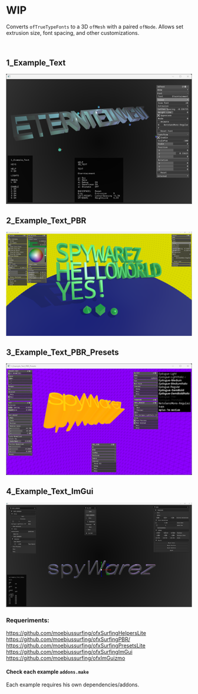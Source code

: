 #  WIP


Converts `ofTrueTypeFonts` to a 3D `ofMesh` with a paired `ofNode`.
Allows set extrusion size, font spacing, and other customizations.

</br>

## 1_Example_Text
![](1_Example_Text/Capture.PNG)

## 2_Example_Text_PBR
![](2_Example_Text_PBR/Capture.PNG)

## 3_Example_Text_PBR_Presets
![](3_Example_Text_PBR_Presets/Capture.PNG)

## 4_Example_Text_ImGui
![](4_Example_Text_ImGui/Capture.PNG)

### Requeriments:
https://github.com/moebiussurfing/ofxSurfingHelpersLite  
https://github.com/moebiussurfing/ofxSurfingPBR/  
https://github.com/moebiussurfing/ofxSurfingPresetsLite  
https://github.com/moebiussurfing/ofxSurfingImGui  
https://github.com/moebiussurfing/ofxImGuizmo  

#### Check each example `addons.make`
Each example requires his own dependencies/addons.

